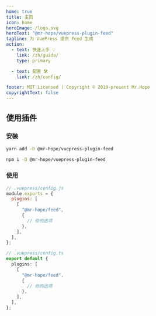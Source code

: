```yaml
---
home: true
title: 主页
icon: home
heroImage: /logo.svg
heroText: "@mr-hope/vuepress-plugin-feed"
tagline: 为 VuePress 提供 Feed 生成
action:
  - text: 快速上手 💡
    link: /zh/guide/
    type: primary

  - text: 配置 🛠
    link: /zh/config/

footer: MIT Licensed | Copyright © 2019-present Mr.Hope
copyrightText: false
---
```


## 使用插件

### 安装

<CodeGroup>
<CodeGroupItem title="yarn">

```bash
yarn add -D @mr-hope/vuepress-plugin-feed
```

</CodeGroupItem>

<CodeGroupItem title="npm">

```bash
npm i -D @mr-hope/vuepress-plugin-feed
```

</CodeGroupItem>
</CodeGroup>

### 使用

```js
// .vuepress/config.js
module.exports = {
  plugins: [
    [
      "@mr-hope/feed",
      {
        // 你的选项
      },
    ],
  ],
};
```

</CodeGroupItem>

<CodeGroupItem title="ts">

```ts
// .vuepress/config.ts
export default {
  plugins: [
    [
      "@mr-hope/feed",
      {
        // 你的选项
      },
    ],
  ],
};
```

</CodeGroupItem>
</CodeGroup>
